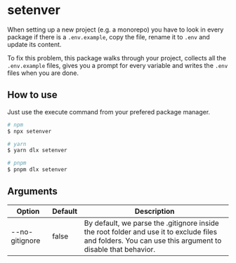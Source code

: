 # setenver

When setting up a new project (e.g. a monorepo) you have to look in every package if there is a `.env.example`, copy the file, rename it to `.env` and update its content.

To fix this problem, this package walks through your project, collects all the `.env.example` files, gives you a prompt for every variable and writes the `.env` files when you are done. 

## How to use

Just use the execute command from your prefered package manager.

```bash
# npm
$ npx setenver

# yarn
$ yarn dlx setenver

# pnpm
$ pnpm dlx setenver
```

## Arguments

| Option | Default | Description |
| ------ | ------- | ----------- |
| --no-gitignore | false | By default, we parse the .gitignore inside the root folder and use it to exclude files and folders. You can use this argument to disable that behavior. | 
